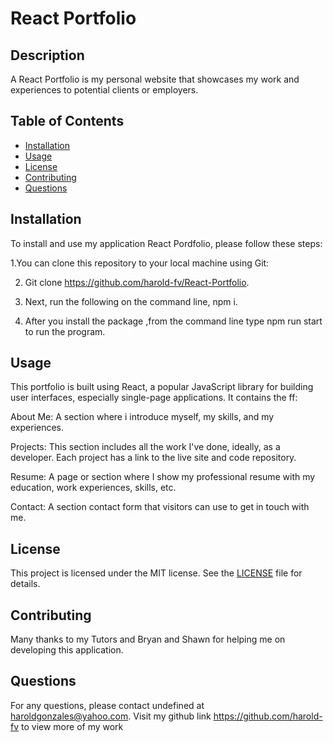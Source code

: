 
  # React Portfolio
  
 
  ## Description

A React Portfolio is my personal website that showcases my work and experiences to potential clients or employers. 
  
  ## Table of Contents
  - [Installation](#installation)
  - [Usage](#usage)
  - [License](#license)
  - [Contributing](#contributing)
  - [Questions](#questions)
  
  ## Installation

  To install and use my  application React Pordfolio, please follow these steps: 
  
  1.You can clone this repository to your local machine using Git:
  
  2. Git clone https://github.com/harold-fv/React-Portfolio.
  
  3. Next, run the following on the command line, npm i. 
  
  4. After you install the package ,from the command line type npm run start to run the program.
  
  ## Usage

This portfolio is built using React, a popular JavaScript library for building user interfaces, especially single-page applications. It contains the ff:

About Me: A section where i introduce myself, my skills, and my experiences.

Projects: This section includes all the work I've done, ideally, as a developer. Each project has a link to the live site and code repository.

Resume: A page or section where I show my professional resume with my education, work experiences, skills, etc.

Contact: A section contact form that visitors can use to get in touch with me.
  
  
  ## License
  This project is licensed under the MIT license. See the [LICENSE](LICENSE) file for details.
  
  
  ## Contributing
  Many thanks to my Tutors and Bryan and Shawn for helping me on developing this application.
  

  
  ## Questions
  For any questions, please contact undefined at haroldgonzales@yahoo.com. Visit my github link 
  https://github.com/harold-fv to view more of my work
